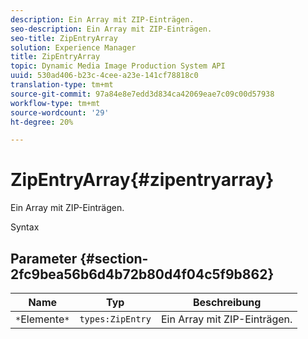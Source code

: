 ```yaml
---
description: Ein Array mit ZIP-Einträgen.
seo-description: Ein Array mit ZIP-Einträgen.
seo-title: ZipEntryArray
solution: Experience Manager
title: ZipEntryArray
topic: Dynamic Media Image Production System API
uuid: 530ad406-b23c-4cee-a23e-141cf78818c0
translation-type: tm+mt
source-git-commit: 97a84e8e7edd3d834ca42069eae7c09c00d57938
workflow-type: tm+mt
source-wordcount: '29'
ht-degree: 20%

---
```



# ZipEntryArray{#zipentryarray}

Ein Array mit ZIP-Einträgen.

Syntax

## Parameter {#section-2fc9bea56b6d4b72b80d4f04c5f9b862}

| Name | Typ | Beschreibung |
|---|---|---|
| `*`Elemente`*` | `types:ZipEntry` | Ein Array mit ZIP-Einträgen. |

